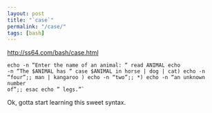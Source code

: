 ```yaml
---
layout: post
title: "`case`"
permalink: "/case/"
tags: [bash]
---
```


<a href="http://ss64.com/bash/case.html">http://ss64.com/bash/case.html</a>

<code><pre>echo -n “Enter the name of an animal: “
read ANIMAL
echo -n “The $ANIMAL has “
case $ANIMAL in
horse | dog | cat) echo -n “four”;;
man | kangaroo ) echo -n “two”;;
*) echo -n “an unknown number of”;;
esac
echo ” legs.”`</pre></code>

Ok, gotta start learning this sweet syntax.
